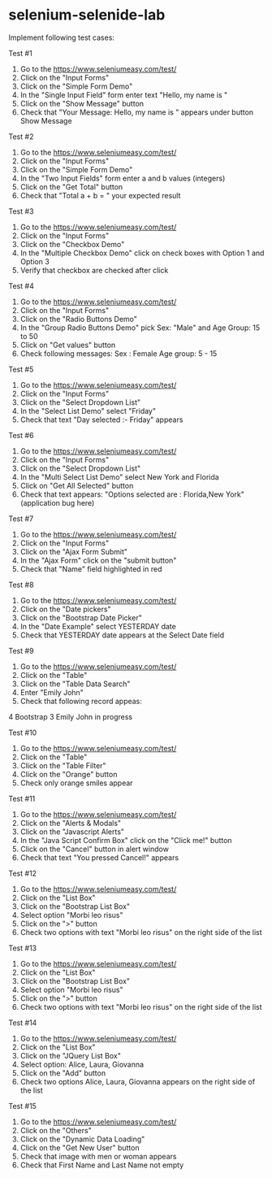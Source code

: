 # selenium-selenide-lab

Implement following test cases:

Test #1
1. Go to the https://www.seleniumeasy.com/test/
2. Click on the "Input Forms"
3. Click on the "Simple Form Demo"
4. In the "Single Input Field" form enter text "Hello, my name is <your name>"
5. Click on the "Show Message" button
6. Check that "Your Message: Hello, my name is <your name>" appears under button Show Message



Test #2
1. Go to the https://www.seleniumeasy.com/test/
2. Click on the "Input Forms"
3. Click on the "Simple Form Demo"
4. In the "Two Input Fields" form enter a and b values (integers)
5. Click on the "Get Total" button
6. Check that "Total a + b = " your expected result


Test #3
1. Go to the https://www.seleniumeasy.com/test/
2. Click on the "Input Forms"
3. Click on the "Checkbox Demo"
4. In the "Multiple Checkbox Demo" click on check boxes with Option 1 and Option 3
5. Verify that checkbox are checked after click


Test #4
1. Go to the https://www.seleniumeasy.com/test/
2. Click on the "Input Forms"
3. Click on the "Radio Buttons Demo"
4. In the "Group Radio Buttons Demo" pick Sex: "Male" and Age Group: 15 to 50
5. Click on "Get values" button
6. Check following messages:
Sex : Female
Age group: 5 - 15


Test #5
1. Go to the https://www.seleniumeasy.com/test/
2. Click on the "Input Forms"
3. Click on the "Select Dropdown List"
4. In the "Select List Demo" select "Friday"
5. Check that text "Day selected :- Friday" appears


Test #6
1. Go to the https://www.seleniumeasy.com/test/
2. Click on the "Input Forms"
3. Click on the "Select Dropdown List"
4. In the "Multi Select List Demo" select New York and Florida
5. Click on "Get All Selected" button
6. Check that text appears: "Options selected are : Florida,New York" (application bug here)


Test #7
1. Go to the https://www.seleniumeasy.com/test/
2. Click on the "Input Forms"
3. Click on the "Ajax Form Submit"
4. In the "Ajax Form" click on the "submit button"
5. Check that "Name" field highlighted in red


Test #8
1. Go to the https://www.seleniumeasy.com/test/
2. Click on the "Date pickers"
3. Click on the "Bootstrap Date Picker"
4. In the "Date Example" select YESTERDAY date
5. Check that YESTERDAY date appears at the Select Date field



Test #9
1. Go to the https://www.seleniumeasy.com/test/
2. Click on the "Table"
3. Click on the "Table Data Search"
4. Enter "Emily John"
5. Check that following record appeas:

4	Bootstrap 3		Emily John		in progress


Test #10
1. Go to the https://www.seleniumeasy.com/test/
2. Click on the "Table"
3. Click on the "Table Filter"
4. Click on the "Orange" button
5. Check only orange smiles appear


Test #11
1. Go to the https://www.seleniumeasy.com/test/
2. Click on the "Alerts & Modals"
3. Click on the "Javascript Alerts"
4. In the "Java Script Confirm Box" click on the "Click me!" button
5. Click on the "Cancel" button in alert window 
6. Check that text "You pressed Cancel!" appears


Test #12
1. Go to the https://www.seleniumeasy.com/test/
2. Click on the "List Box"
3. Click on the "Bootstrap List Box"
4. Select option "Morbi leo risus"
5. Click on the ">" button
6. Check two options with text "Morbi leo risus" on the right side of the list


Test #13
1. Go to the https://www.seleniumeasy.com/test/
2. Click on the "List Box"
3. Click on the "Bootstrap List Box"
4. Select option "Morbi leo risus"
5. Click on the ">" button
6. Check two options with text "Morbi leo risus" on the right side of the list


Test #14
1. Go to the https://www.seleniumeasy.com/test/
2. Click on the "List Box"
3. Click on the "JQuery List Box"
4. Select option: Alice, Laura, Giovanna
5. Click on the "Add" button
6. Check two options Alice, Laura, Giovanna appears on the right side of the list



Test #15
1. Go to the https://www.seleniumeasy.com/test/
2. Click on the "Others"
3. Click on the "Dynamic Data Loading"
4. Click on the "Get New User" button
5. Check that image with men or woman appears
6. Check that First Name and Last Name not empty
